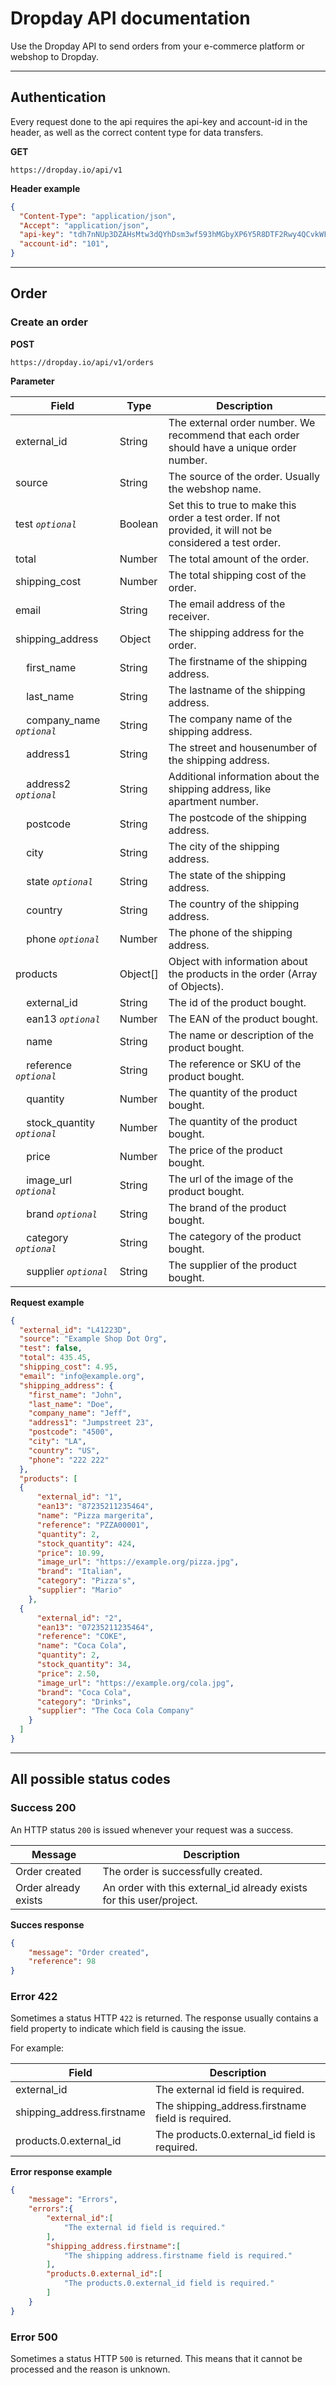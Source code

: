 # Dropday API documentation

Use the Dropday API to send orders from your e-commerce platform or webshop to Dropday. 

---

## Authentication

Every request done to the api requires the api-key and account-id in the header, as well as the correct content type for data transfers.

**GET**

```
https://dropday.io/api/v1
```

**Header example**

```json
{
  "Content-Type": "application/json",
  "Accept": "application/json",
  "api-key": "tdh7nNUp3DZAHsMtw3dQYhDsm3wf593hMGbyXP6Y5R8DTF2Rwy4QCvkWFYQb",
  "account-id": "101",
}
```

---

## Order

### Create an order

**POST**

```
https://dropday.io/api/v1/orders
```

**Parameter**

| Field                                                 | Type     | Description                                                                                               |
| ----------------------------------------------------- | -------- | --------------------------------------------------------------------------------------------------------- |
| external_id                                           | String   | The external order number. We recommend that each order should have a unique order number.                |
| source                                                | String   | The source of the order. Usually the webshop name.                                                        |
| test *`optional`*                                     | Boolean  | Set this to true to make this order a test order. If not provided, it will not be considered a test order.|
| total                                                 | Number   | The total amount of the order.                                                                            |
| shipping_cost                                         | Number   | The total shipping cost of the order.                                                                     |
| email                                                 | String   | The email address of the receiver.                                                                        |
| shipping_address                                      | Object   | The shipping address for the order.                                                                       |
| &nbsp;&nbsp;&nbsp;&nbsp;first_name                    | String   | The firstname of the shipping address.                                                                    |
| &nbsp;&nbsp;&nbsp;&nbsp;last_name                     | String   | The lastname of the shipping address.                                                                     |
| &nbsp;&nbsp;&nbsp;&nbsp;company_name *`optional`*     | String   | The company name of the shipping address.                                                                 |
| &nbsp;&nbsp;&nbsp;&nbsp;address1                      | String   | The street and housenumber of the shipping address.                                                       |
| &nbsp;&nbsp;&nbsp;&nbsp;address2 *`optional`*         | String   | Additional information about the shipping address, like apartment number.                                 |
| &nbsp;&nbsp;&nbsp;&nbsp;postcode                      | String   | The postcode of the shipping address.                                                                     |
| &nbsp;&nbsp;&nbsp;&nbsp;city                          | String   | The city of the shipping address.                                                                         |
| &nbsp;&nbsp;&nbsp;&nbsp;state *`optional`*            | String   | The state of the shipping address.                                                                      |
| &nbsp;&nbsp;&nbsp;&nbsp;country                       | String   | The country of the shipping address.                                                                      |
| &nbsp;&nbsp;&nbsp;&nbsp;phone *`optional`*            | Number   | The phone of the shipping address.                                                                        |
| products                                              | Object[] | Object with information about the products in the order (Array of Objects).                               |
| &nbsp;&nbsp;&nbsp;&nbsp;external_id                   | String   | The id of the product bought.                                                                             |
| &nbsp;&nbsp;&nbsp;&nbsp;ean13 *`optional`*            | Number   | The EAN of the product bought.                                                                            |
| &nbsp;&nbsp;&nbsp;&nbsp;name                          | String   | The name or description of the product bought.                                                            |
| &nbsp;&nbsp;&nbsp;&nbsp;reference *`optional`*        | String   | The reference or SKU of the product bought.                                                               |
| &nbsp;&nbsp;&nbsp;&nbsp;quantity                      | Number   | The quantity of the product bought.                                                                       |
| &nbsp;&nbsp;&nbsp;&nbsp;stock_quantity *`optional`*   | Number   | The quantity of the product bought.                                                                       |
| &nbsp;&nbsp;&nbsp;&nbsp;price                         | Number   | The price of the product bought.                                                                          |
| &nbsp;&nbsp;&nbsp;&nbsp;image_url *`optional`*        | String   | The url of the image of the product bought.                                                               |
| &nbsp;&nbsp;&nbsp;&nbsp;brand *`optional`*            | String   | The brand of the product bought.                                                                          |
| &nbsp;&nbsp;&nbsp;&nbsp;category *`optional`*         | String   | The category of the product bought.                                                                       |
| &nbsp;&nbsp;&nbsp;&nbsp;supplier *`optional`*         | String   | The supplier of the product bought.                                                                       |

**Request example**

```json
{
  "external_id": "L41223D",
  "source": "Example Shop Dot Org",
  "test": false,
  "total": 435.45,
  "shipping_cost": 4.95,
  "email": "info@example.org",
  "shipping_address": {
    "first_name": "John",
    "last_name": "Doe",
    "company_name": "Jeff",
    "address1": "Jumpstreet 23",
    "postcode": "4500",
    "city": "LA",
    "country": "US",
    "phone": "222 222"
  },
  "products": [
  {
      "external_id": "1",
      "ean13": "87235211235464",      
      "name": "Pizza margerita",
      "reference": "PZZA00001",
      "quantity": 2,
      "stock_quantity": 424,
      "price": 10.99,
      "image_url": "https://example.org/pizza.jpg",
      "brand": "Italian",
      "category": "Pizza's",
      "supplier": "Mario"    
    },
  {
      "external_id": "2",
      "ean13": "07235211235464",
      "reference": "COKE",
      "name": "Coca Cola",
      "quantity": 2,
      "stock_quantity": 34,
      "price": 2.50,
      "image_url": "https://example.org/cola.jpg",
      "brand": "Coca Cola",
      "category": "Drinks",
      "supplier": "The Coca Cola Company" 
    }
  ] 
}
```

---

## All possible status codes


### Success 200

An HTTP status `200` is issued whenever your request was a success.

| Message              | Description                                                           |
| -------------------- | --------------------------------------------------------------------- |
| Order created        | The order is successfully created.                                    |
| Order already exists | An order with this external_id already exists for this user\/project. |


**Succes response**

```json
{
    "message": "Order created",
    "reference": 98
}
```

### Error 422

Sometimes a status HTTP `422` is returned. The response usually contains a field property to indicate which field is causing the issue.

For example: 


| Field                         | Description                                        |
| ----------------------------- | -------------------------------------------------- |
| external_id                   | The external id field is required.                 |
| shipping_address.firstname    | The shipping_address.firstname field is required.  |
| products.0.external_id        | The products.0.external_id field is required.      |


**Error response example**

```json
{
    "message": "Errors",
    "errors":{
        "external_id":[
            "The external id field is required."
        ],
        "shipping_address.firstname":[
            "The shipping address.firstname field is required."
        ],
        "products.0.external_id":[
            "The products.0.external_id field is required."
        ]
    }
}
```

### Error 500

Sometimes a status HTTP `500` is returned. This means that it cannot be processed and the reason is unknown. 

